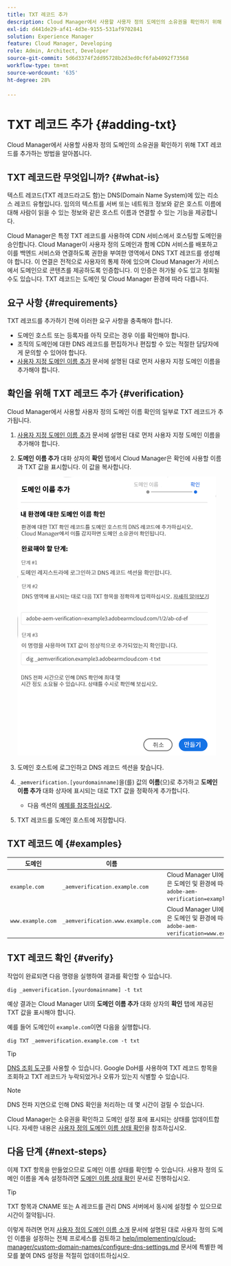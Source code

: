 ```yaml
---
title: TXT 레코드 추가
description: Cloud Manager에서 사용할 사용자 정의 도메인의 소유권을 확인하기 위해 TXT 레코드를 추가하는 방법을 알아봅니다.
exl-id: d441de29-af41-4d3e-9155-531af9702841
solution: Experience Manager
feature: Cloud Manager, Developing
role: Admin, Architect, Developer
source-git-commit: 5d6d3374f2dd95728b2d3ed0cf6fab4092f73568
workflow-type: tm+mt
source-wordcount: '635'
ht-degree: 28%

---
```



# TXT 레코드 추가 {#adding-txt}

Cloud Manager에서 사용할 사용자 정의 도메인의 소유권을 확인하기 위해 TXT 레코드를 추가하는 방법을 알아봅니다.

## TXT 레코드란 무엇입니까? {#what-is}

텍스트 레코드(TXT 레코드라고도 함)는 DNS(Domain Name System)에 있는 리소스 레코드 유형입니다. 임의의 텍스트를 서버 또는 네트워크 정보와 같은 호스트 이름에 대해 사람이 읽을 수 있는 정보와 같은 호스트 이름과 연결할 수 있는 기능을 제공합니다.

Cloud Manager은 특정 TXT 레코드를 사용하여 CDN 서비스에서 호스팅할 도메인을 승인합니다. Cloud Manager이 사용자 정의 도메인과 함께 CDN 서비스를 배포하고 이를 백엔드 서비스와 연결하도록 권한을 부여한 영역에서 DNS TXT 레코드를 생성해야 합니다. 이 연결은 전적으로 사용자의 통제 하에 있으며 Cloud Manager가 서비스에서 도메인으로 콘텐츠를 제공하도록 인증합니다. 이 인증은 허가될 수도 있고 철회될 수도 있습니다. TXT 레코드는 도메인 및 Cloud Manager 환경에 따라 다릅니다.

## 요구 사항 {#requirements}

TXT 레코드를 추가하기 전에 이러한 요구 사항을 충족해야 합니다.

* 도메인 호스트 또는 등록자를 아직 모르는 경우 이를 확인해야 합니다.
* 조직의 도메인에 대한 DNS 레코드를 편집하거나 편집할 수 있는 적절한 담당자에게 문의할 수 있어야 합니다.
* [사용자 지정 도메인 이름 추가](/help/implementing/cloud-manager/custom-domain-names/add-custom-domain-name.md) 문서에 설명된 대로 먼저 사용자 지정 도메인 이름을 추가해야 합니다.

## 확인을 위해 TXT 레코드 추가 {#verification}

Cloud Manager에서 사용할 사용자 정의 도메인 이름 확인의 일부로 TXT 레코드가 추가됩니다.

1. [사용자 지정 도메인 이름 추가](/help/implementing/cloud-manager/custom-domain-names/add-custom-domain-name.md) 문서에 설명된 대로 먼저 사용자 지정 도메인 이름을 추가해야 합니다.

1. **도메인 이름 추가** 대화 상자의 **확인** 탭에서 Cloud Manager은 확인에 사용할 이름과 TXT 값을 표시합니다. 이 값을 복사합니다.

   ![도메인 이름 확인](/help/implementing/cloud-manager/assets/cdn/cdn-create6.png)

1. 도메인 호스트에 로그인하고 DNS 레코드 섹션을 찾습니다.

1. `_aemverification.[yourdomainname]`을(를) 값의 **이름**(으)로 추가하고 **도메인 이름 추가** 대화 상자에 표시되는 대로 TXT 값을 정확하게 추가합니다.

   * 다음 섹션의 [예제를 참조하십시오](#examples).

1. TXT 레코드를 도메인 호스트에 저장합니다.

## TXT 레코드 예 {#examples}

| 도메인 | 이름 | TXT 값 |
|--- |--- |---|
| `example.com` | `_aemverification.example.com` | Cloud Manager UI에 표시된 전체 값을 복사합니다. 이 값은 도메인 및 환경에 따라 다릅니다. 예:<br>`adobe-aem-verification=example.com/[program]/[env]/..*` |
| `www.example.com` | `_aemverification.www.example.com` | Cloud Manager UI에 표시된 전체 값을 복사합니다. 이 값은 도메인 및 환경에 따라 다릅니다. 예:<br>`adobe-aem-verification=www.example.com/[program]/[env]/..*` |

## TXT 레코드 확인 {#verify}

작업이 완료되면 다음 명령을 실행하여 결과를 확인할 수 있습니다.

```shell
dig _aemverification.[yourdomainname] -t txt
```

예상 결과는 Cloud Manager UI의 **도메인 이름 추가** 대화 상자의 **확인** 탭에 제공된 TXT 값을 표시해야 합니다.

예를 들어 도메인이 `example.com`이면 다음을 실행합니다.

```shell
dig TXT _aemverification.example.com -t txt
```

>[!TIP]
>
>[DNS 조회 도구](https://www.ultratools.com/tools/dnsLookup)를 사용할 수 있습니다. Google DoH를 사용하여 TXT 레코드 항목을 조회하고 TXT 레코드가 누락되었거나 오류가 있는지 식별할 수 있습니다.

>[!NOTE]
>
>DNS 전파 지연으로 인해 DNS 확인을 처리하는 데 몇 시간이 걸릴 수 있습니다.
>
>Cloud Manager는 소유권을 확인하고 도메인 설정 표에 표시되는 상태를 업데이트합니다. 자세한 내용은 [사용자 정의 도메인 이름 상태 확인](/help/implementing/cloud-manager/custom-domain-names/check-domain-name-status.md)을 참조하십시오.

## 다음 단계 {#next-steps}

이제 TXT 항목을 만들었으므로 도메인 이름 상태를 확인할 수 있습니다. 사용자 정의 도메인 이름을 계속 설정하려면 [도메인 이름 상태 확인](/help/implementing/cloud-manager/custom-domain-names/check-domain-name-status.md) 문서로 진행하십시오.

>[!TIP]
>
>TXT 항목과 CNAME 또는 A 레코드를 관리 DNS 서버에서 동시에 설정할 수 있으므로 시간이 절약됩니다.
>
>이렇게 하려면 먼저 [사용자 정의 도메인 이름 소개](/help/implementing/cloud-manager/custom-domain-names/introduction.md) 문서에 설명된 대로 사용자 정의 도메인 이름을 설정하는 전체 프로세스를 검토하고 [help/implementing/cloud-manager/custom-domain-names/configure-dns-settings.md](/help/implementing/cloud-manager/custom-domain-names/configure-dns-settings.md) 문서에 특별한 메모를 붙여 DNS 설정을 적절히 업데이트하십시오.